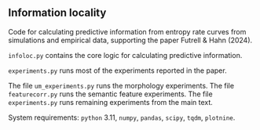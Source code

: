 Information locality
--

Code for calculating predictive information from entropy rate curves from simulations and empirical data, supporting the paper Futrell \& Hahn (2024).

`infoloc.py` contains the core logic for calculating predictive information.

`experiments.py` runs most of the experiments reported in the paper.

The file `um_experiments.py` runs the morphology experiments. The file `featurecorr.py` runs the semantic feature experiments. The file `experiments.py` runs remaining experiments from the main text.

System requirements: `python` 3.11, `numpy`, `pandas`, `scipy`, `tqdm`, `plotnine`. 